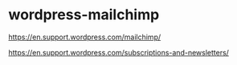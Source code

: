 # wordpress-mailchimp
https://en.support.wordpress.com/mailchimp/


https://en.support.wordpress.com/subscriptions-and-newsletters/
